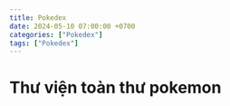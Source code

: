 ```yaml
---
title: Pokedex
date: 2024-05-10 07:00:00 +0700
categories: ["Pokedex"]
tags: ["Pokedex"]
---
```


<style>
  .pokemon {
  border: 1px solid #ccc;
  padding: 10px;
  margin: 10px;
  border-radius: 5px;
}

.pokemon img {
  width: 100px;
  height: auto;
}

.pokemon h2 {
  font-size: 1.5em;
}

.pokemon p {
  font-size: 1em;
}

</style>
<script>
  /** fetch pokedex api and set storage KV vercel
async function fetchPokedexData() {
  try {
    const response = await fetch("https://pokedex2.p.rapidapi.com/pokedex/uk", {
      method: "GET",
      headers: {
        "X-RapidAPI-Key": "823c4fa9d6msh8fcbfbe287db1adp1959c4jsn0ed30e4ff84b",
        "X-RapidAPI-Host": "pokedex2.p.rapidapi.com"
      }
    });
    if (!response.ok) {
      throw new Error("Không thể lấy dữ liệu từ API Pokedex");
    }
    const data = await response.json();
    return data;
  } catch (error) {
    console.error("Lỗi khi lấy dữ liệu từ API Pokedex:", error);
    throw error;
  }
}
async function sendPokedexData() {
  try {
    const pokedexData = await fetchPokedexData(); // Lấy dữ liệu từ API Pokedex
    const response = await fetch("https://musical-gannet-31909.upstash.io/set/pokedex", {
      method: "POST",
      headers: {
        "Authorization": "Bearer AXylAAIncDE3NDE4Y2U3YjM1NmU0MjFiYTViMDMyZTEyYjgwMDdhM3AxMzE5MDk",
        "Content-Type": "application/json"
      },
      body: JSON.stringify({
        "pokedexData": pokedexData // Gửi dữ liệu từ API Pokedex vào trong phần body
      })
    });
    if (!response.ok) {
      throw new Error("Không thể gửi dữ liệu vào userSession");
    }
    const responseData = await response.json();
    console.log(responseData);
  } catch (error) {
    console.error("Lỗi khi gửi dữ liệu:", error);
  }
}

// sendPokedexData();
 */

const KV_REST_API_URL = "https://musical-gannet-31909.upstash.io/get/pokedex";
const KV_REST_API_TOKEN = "AXylAAIncDE3NDE4Y2U3YjM1NmU0MjFiYTViMDMyZTEyYjgwMDdhM3AxMzE5MDk";

const getUserSession = async () {
  try {
    const response = await fetch(KV_REST_API_URL, {
      headers: {
        Authorization: `Bearer ${KV_REST_API_TOKEN}`,
      },
    });
    if (!response.ok) {
      throw new Error("Không thể lấy dữ liệu từ KV REST API");
    }
    const data = await response.json();
    return data;
  } catch (error) {
    console.error("Lỗi khi lấy dữ liệu từ KV REST API:", error);
    throw error;
  }
}

getUserSession()
  .then(response => response)
    .then(data => {
      const jsonData = JSON.parse(data.result);
      const container = document.getElementById('pokedex-container');

    jsonData.pokedexData.forEach(pokemon => {
      const pokemonDiv = document.createElement('div');
      pokemonDiv.classList.add('pokemon');

      const title = document.createElement('h2');
      title.textContent = `${pokemon.number}: ${pokemon.name}`;
      pokemonDiv.appendChild(title);

      const img = document.createElement('img');
      img.src = pokemon.ThumbnailImage;
      img.alt = pokemon.ThumbnailAltText;
      pokemonDiv.appendChild(img);

      const details = document.createElement('p');
      details.textContent = `Chiều cao: ${pokemon.height}m, Cân nặng: ${pokemon.weight}kg`;
      pokemonDiv.appendChild(details);

      const typeList = document.createElement('ul');
      pokemon.type.forEach(t => {
        const li = document.createElement('li');
        li.textContent = t;
        typeList.appendChild(li);
      });
      pokemonDiv.appendChild(typeList);

      container.appendChild(pokemonDiv);

    });
  })
  .catch((error) => console.error("Lỗi:", error));

</script>

<h1>Thư viện toàn thư pokemon</h1> 
<div id='pokedex-container'></div>
<div class="loading">
	<div class="loading__container">
		<div class="loading__ring loading__ring--orange"></div>
		<div class="loading__ring loading__ring--green"></div>
		<div class="loading__ring loading__ring--blue"></div>
	</div>
</div>
